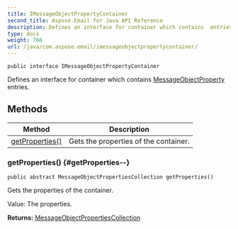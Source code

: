 ```yaml
---
title: IMessageObjectPropertyContainer
second_title: Aspose.Email for Java API Reference
description: Defines an interface for container which contains  entries.
type: docs
weight: 766
url: /java/com.aspose.email/imessageobjectpropertycontainer/
---
```

```
public interface IMessageObjectPropertyContainer
```

Defines an interface for container which contains [MessageObjectProperty](../../com.aspose.email/messageobjectproperty) entries.
## Methods

| Method | Description |
| --- | --- |
| [getProperties()](#getProperties--) | Gets the properties of the container. |
### getProperties() {#getProperties--}
```
public abstract MessageObjectPropertiesCollection getProperties()
```


Gets the properties of the container.

Value: The properties.

**Returns:**
[MessageObjectPropertiesCollection](../../com.aspose.email/messageobjectpropertiescollection)
